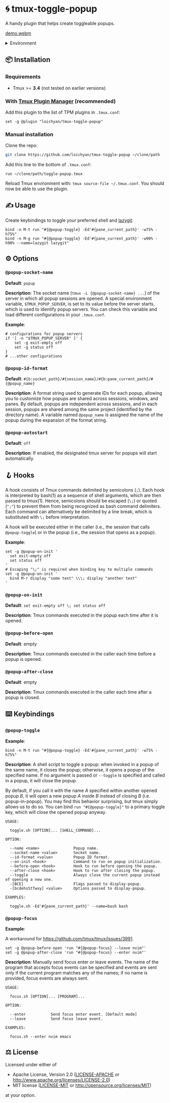 # 🌀 tmux-toggle-popup

A handy plugin that helps create toggleable popups.

[demo.webm](https://github.com/loichyan/tmux-toggle-popup/assets/73006950/99a94285-3839-4fe0-949f-5649ad34d5a5)

<details>
<summary>Environment</summary>
<br>

- DE: [Gnome 46](https://release.gnome.org/46) & [PaperWM](https://github.com/paperwm/PaperWM)
- Tmux: [Catppuccin theme](https://github.com/catppuccin/tmux)
- Font: [Rec Mono Duotone](https://www.recursive.design)
- Keystrokes: [Show Me the Key](https://showmethekey.alynx.one)
- Rickroll: [rickrollrc](https://github.com/keroserene/rickrollrc)

_Check
[the dotfiles](https://github.com/loichyan/dotfiles/tree/5899f0e7572de4102261051277b22990e53f8bed)
for more details_

</details>

## 📦 Installation

### Requirements

- Tmux >= **3.4** (not tested on earlier versions)

### With [Tmux Plugin Manager](https://github.com/tmux-plugins/tpm) (recommended)

Add this plugin to the list of TPM plugins in `.tmux.conf`:

```tmux
set -g @plugin "loichyan/tmux-toggle-popup"
```

### Manual installation

Clone the repo:

```sh
git clone https://github.com/loichyan/tmux-toggle-popup ~/clone/path
```

Add this line to the bottom of `.tmux.conf`:

```tmux
run ~/clone/path/toggle-popup.tmux
```

Reload Tmux environment with: `tmux source-file ~/.tmux.conf`. You should now be able to use the
plugin.

## ✍️ Usage

Create keybindings to toggle your preferred shell and
[lazygit](https://github.com/jesseduffield/lazygit):

```tmux
bind -n M-t run "#{@popup-toggle} -Ed'#{pane_current_path}' -w75% -h75%"
bind -n M-g run "#{@popup-toggle} -Ed'#{pane_current_path}' -w90% -h90% --name=lazygit lazygit"
```

## ⚙️ Options

### `@popup-socket-name`

**Default**: `popup`

**Description**: The socket name (`tmux -L {@popup-socket-name} ...`) of the server in which all
popup sessions are opened. A special environment variable, `$TMUX_POPUP_SERVER`, is set to its value
before the server starts, which is used to identify popup servers. You can check this variable and
load different configurations in your `.tmux.conf`.

**Example**:

```tmux
# configurations for popup servers
if '[ -n "$TMUX_POPUP_SERVER" ]' {
    set -g exit-empty off
    set -g status off
}
# ...other configurations
```

### `@popup-id-format`

**Default**: `#{b:socket_path}/#{session_name}/#{b:pane_current_path}/#{@popup_name}`

**Description**: A format string used to generate IDs for each popup, allowing you to customize how
popups are shared across sessions, windows, and panes. By default, popups are independent across
sessions, and in each session, popups are shared among the same project (identified by the directory
name). A variable named `@popup_name` is assigned the name of the popup during the expansion of the
format string.

### `@popup-autostart`

**Default**: `off`

**Description**: If enabled, the designated tmux server for popups will start automatically.

## 🪝 Hooks

A hook consists of Tmux commands delimited by semicolons (`;`). Each hook is interpreted by bash(1)
as a sequence of shell arguments, which are then passed to tmux(1). Hence, semicolons should be
escaped (`\;`) or quoted (`";"`) to prevent them from being recognized as bash command delimiters.
Each command can alternatively be delimited by a line break, which is substituted with `\;` before
interpretation.

A hook will be executed either in the caller (i.e., the session that calls `@popup-toggle`) or in
the popup (i.e., the session that opens as a popup).

**Example**:

```tmux
set -g @popup-on-init '
  set exit-empty off
  set status off
'
# Escaping "\;" is required when binding key to multiple commands
set -g @popup-on-init '
  bind M-r display "some text" \\\; display "another text"
'
```

### `@popup-on-init`

**Default**: `set exit-empty off \; set status off`

**Description**: Tmux commands executed in the popup each time after it is opened.

### `@popup-before-open`

**Default**: empty

**Description**: Tmux commands executed in the caller each time before a popup is opened.

### `@popup-after-close`

**Default**: empty

**Description**: Tmux commands executed in the caller each time after a popup is closed.

## ⌨️ Keybindings

### `@popup-toggle`

**Example**:

```tmux
bind -n M-t run "#{@popup-toggle} -Ed'#{pane_current_path}' -w75% -h75%"
```

**Description**: A shell script to toggle a popup: when invoked in a popup of the same name, it
closes the popup; otherwise, it opens a popup of the specified name. If no argument is passed or
`--toggle` is specified and called in a popup, it will close the popup.

By default, if you call it with the name _A_ specified within another opened popup _B_, it will open
a new popup _A_ inside _B_ instead of closing _B_ (i.e. popup-in-popup). You may find this behavior
surprising, but tmux simply allows us to do so. You can bind `run "#{@popup-toggle}"` to a primary
toggle key, which will close the opened popup anyway.

```text
USAGE:

  toggle.sh [OPTION]... [SHELL_COMMAND]...

OPTION:

  --name <name>               Popup name.
  --socket-name <value>       Socket name.
  --id-format <value>         Popup ID format.
  --on-init <hook>            Command to run on popup initialization.
  --before-open <hook>        Hook to run before opening the popup.
  --after-close <hook>        Hook to run after closing the popup.
  --toggle                    Always close the current popup instead of opening a new one.
  -[BCE]                      Flags passed to display-popup.
  -[bcdehsStTwxy] <value>     Options passed to display-popup.

EXAMPLES:

  toggle.sh -Ed'#{pane_current_path}' --name=bash bash
```

### `@popup-focus`

**Example**:

A workaround for <https://github.com/tmux/tmux/issues/3991>.

```tmux
set -g @popup-before-open 'run "#{@popup-focus} --leave nvim"'
set -g @popup-after-close 'run "#{@popup-focus} --enter nvim"'
```

**Description**: Manually send focus enter or leave events. The name of the program that accepts
focus events can be specified and events are sent only if the current program matches any of the
names; if no name is provided, focus events are always sent.

```text
USAGE:

  focus.sh [OPTION]... [PROGRAM]...

OPTION:

  --enter           Send focus enter event. [Default mode]
  --leave           Send focus leave event.

EXAMPLES:

  focus.sh --enter nvim emacs
```

## ⚖️ License

Licensed under either of

- Apache License, Version 2.0 ([LICENSE-APACHE](LICENSE-APACHE) or
  <http://www.apache.org/licenses/LICENSE-2.0>)
- MIT license ([LICENSE-MIT](LICENSE-MIT) or <http://opensource.org/licenses/MIT>)

at your option.

